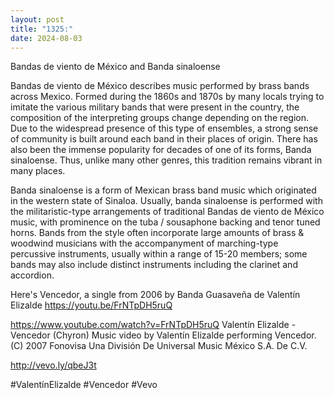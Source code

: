 ```yaml
---
layout: post
title: "1325:"
date: 2024-08-03
---
```


Bandas de viento de México and Banda sinaloense

Bandas de viento de México describes music performed by brass bands across Mexico. Formed during the 1860s and 1870s by many locals trying to imitate the various military bands that were present in the country, the composition of the interpreting groups change depending on the region. Due to the widespread presence of this type of ensembles, a strong sense of community is built around each band in their places of origin. There has also been the immense popularity for decades of one of its forms, Banda sinaloense. Thus, unlike many other genres, this tradition remains vibrant in many places. 


Banda sinaloense is a form of Mexican brass band music which originated in the western state of Sinaloa. Usually, banda sinaloense is performed with the militaristic-type arrangements of traditional Bandas de viento de México music, with prominence on the tuba / sousaphone backing and tenor tuned horns. Bands from the style often incorporate large amounts of brass & woodwind musicians with the accompanyment of marching-type percussive instruments, usually within a range of 15-20 members; some bands may also include distinct instruments including the clarinet and accordion.

Here's Vencedor, a single from 2006 by Banda Guasaveña de Valentín Elizalde
https://youtu.be/FrNTpDH5ruQ

https://www.youtube.com/watch?v=FrNTpDH5ruQ
Valentín Elizalde - Vencedor (Chyron)
Music video by Valentín Elizalde performing Vencedor. (C) 2007 Fonovisa Una División De Universal Music México S.A. De C.V.

http://vevo.ly/qbeJ3t

#ValentínElizalde #Vencedor #Vevo
